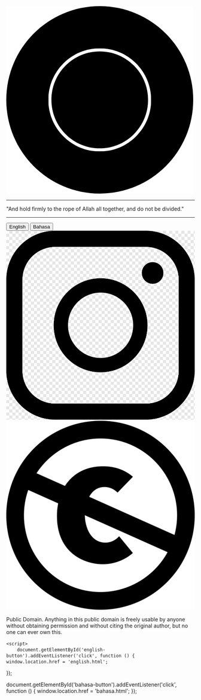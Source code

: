 <head>
    <meta charset="UTF-8">
    <meta name="viewport" content="width=device-width, initial-scale=1.0">
    <link rel="stylesheet" href="style.css">
</head>

<body class="front-page">
    <img src="images/logo.png" alt="Logo description">
    <div class="separator">
        <hr class="separator-line">
        <span class="separator-text">"And hold firmly to the rope of Allah all together, and do not be divided."</span>
        <hr class="separator-line">
    </div>
    <div id="language-buttons">
        <button id="english-button">English</button>
        <button id="bahasa-button">Bahasa</button>
    </div>
    <div id="social-links">
        <a href="https://www.instagram.com/alfityah18" target="_blank">
            <img src="images/insta.png" alt="Instagram Icon">
        </a>
        <div class="additional-content">
            <img src="images/pd.png" alt="Additional Image">
            <p class="additional-text">Public Domain. Anything in this public domain is freely usable by anyone without obtaining permission and without citing the original author, but no one can ever own this.</p>
        </div>
    </div> <!-- Closing div for social-links -->

    <script>
        document.getElementById('english-button').addEventListener('click', function () {
    window.location.href = 'english.html';
});

document.getElementById('bahasa-button').addEventListener('click', function () {
    window.location.href = 'bahasa.html';
});
    </script>
</body>
